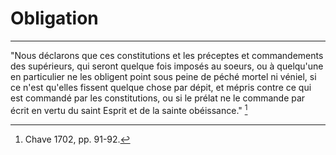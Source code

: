 # Obligation

***

"Nous déclarons que ces constitutions et les préceptes et commandements des supérieurs, qui seront quelque fois imposés au soeurs, ou à quelqu'une en particulier ne les obligent point sous peine de péché mortel ni véniel, si ce n'est qu'elles fissent quelque chose par dépit, et mépris contre ce qui est commandé par les constitutions, ou si le prélat ne le commande par écrit en vertu du saint Esprit et de la sainte obéissance." [^1]

[^1]: Chave 1702, pp. 91-92.
